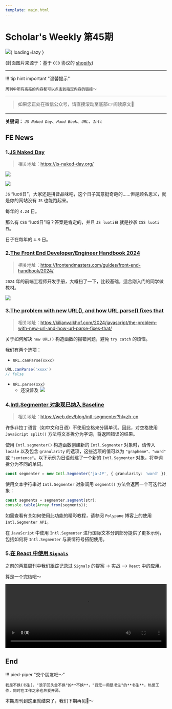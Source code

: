 ```yaml
---
template: main.html
---
```


# Scholar's Weekly 第45期

![](https://bigdreamerblog.oss-cn-beijing.aliyuncs.com/nextBlog/UuQK4W.png?x-oss-process=image/auto-orient,1/interlace,1/quality,q_90/format,webp){ loading=lazy }


(封面图片来源于：基于 `CC0` 协议的 [shopify](https://www.shopify.com/stock-photos/photos/trendy-bluetooth-speaker))

------

!!! tip hint important "温馨提示"

    周刊中所有高亮的内容都可以点击到指定内容的链接～

---
> 如果您正处在微信公众号，请直接滚动至底部👉阅读原文🫶

---

**关键词：** *`JS Naked Day`*、*`Hand Book`*、*`URL`*、*`Intl`*

## FE News

### 1.[JS Naked Day](https://js-naked-day.org/)
> 相关地址：https://js-naked-day.org/

![](https://bigdreamerblog.oss-cn-beijing.aliyuncs.com/nextBlog/SvgB6G.png)

![](https://bigdreamerblog.oss-cn-beijing.aliyuncs.com/nextBlog/TL9NLS.png)

`JS` “luoti日”，大家还是拼音品味吧，这个日子寓意挺奇葩的......但是顾名思义，就是你的网站没有 `JS` 也能跑起来。

每年的 `4.24` 日。

那么有 `CSS` “luoti日”吗？答案是肯定的，并且 `JS luoti日` 就是抄袭 `CSS luoti日`。

日子在每年的 `4.9` 日。

### 2.[The Front End Developer/Engineer Handbook 2024](https://frontendmasters.com/guides/front-end-handbook/2024/)
> 相关地址：https://frontendmasters.com/guides/front-end-handbook/2024/

`2024` 年的前端工程师开发手册，大概扫了一下，比较基础，适合刚入门的同学做教材。

![](https://bigdreamerblog.oss-cn-beijing.aliyuncs.com/nextBlog/BCc71W.png)

### 3.[The problem with new URL(), and how URL.parse() fixes that](https://kilianvalkhof.com/2024/javascript/the-problem-with-new-url-and-how-url-parse-fixes-that/)
> 相关地址：https://kilianvalkhof.com/2024/javascript/the-problem-with-new-url-and-how-url-parse-fixes-that/

关于如何解决 `new URL()` 构造函数的报错问题，避免 `try catch` 的烦恼。

我们有两个选项：

- `URL.canParse(xxxx)`
```typescript
URL.canParse('xxxx')
// false
```
- `URL.parse(xxx)`
  - 还没普及
![](https://bigdreamerblog.oss-cn-beijing.aliyuncs.com/nextBlog/PjiLX0.png)

### 4.[Intl.Segmenter 对象现已纳入 Baseline](https://web.dev/blog/intl-segmenter?hl=zh-cn)
> 相关地址：https://web.dev/blog/intl-segmenter?hl=zh-cn

许多非拉丁语言（如中文和日语）不使用空格来分隔单词。因此，对空格使用 `JavaScript split()` 方法将文本拆分为字词，将返回错误的结果。

使用 `Intl.segmenter()` 构造函数创建新的 `Intl.Segmenter` 对象时，请传入 `locale` 以及包含 `granularity` 的选项，这些选项的值可以为 `"grapheme"、"word"` 或 `"sentence"`。以下示例为日语创建了一个新的 `Intl.Segmenter` 对象，将单词拆分为不同的单词。


```typescript
const segmenter = new Intl.Segmenter('ja-JP', { granularity: 'word' });
```

使用文本字符串对 `Intl.Segmenter` 对象调用 `segment()` 方法会返回一个可迭代对象：

```typescript
const segments = segmenter.segment(str);
console.table(Array.from(segments));
```

如需查看有关如何使用此功能的精彩教程，请参阅 `Polypane` 博客上的使用 `Intl.Segmenter API`。

在 `JavaScript` 中使用 `Intl.Segmenter` 进行国际文本分割部分提供了更多示例，包括如何将 `Intl.Segmenter` 与表情符号搭配使用。

### 5.[在 React 中使用 `Signals`]()

之前的两篇周刊中我们跟踪记录过 `Signals` 的提案 -> 实战 --> `React` 中的应用。

算是一个完结吧～

<video width="100%" height="200px" controls src="https://bigdreamerblog.oss-cn-beijing.aliyuncs.com/nextBlog/JS Built-in Signals In React and Svelte TODAY!.mp4"></video>


## End

!!! pied-piper "交个朋友吧～"

    我是不换(书生)，"浪子回头金不换"的**不换**，"百无一用是书生"的**书生**，热爱工作，同时在工作之余也热爱开源。

本期周刊到这里就结束了，我们下期再见👋～
